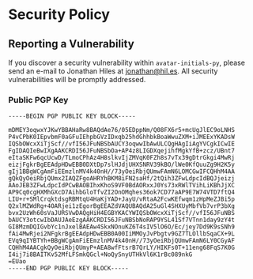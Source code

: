 # Security Policy

## Reporting a Vulnerability

If you discover a security vulnerability within `avatar-initials-py`, please
send an e-mail to Jonathan Hiles at jonathan@hil.es. All security
vulnerabilities will be promptly addressed.

### Public PGP Key

```asc
-----BEGIN PGP PUBLIC KEY BLOCK-----

mDMEY3oqwxYJKwYBBAHaRw8BAQdAe76/05EDppNm/Q08FX6r5+mcUgJlEC9oLNHS
P4vCPbK0IEpvbmF0aGFuIEhpbGVzIDxqb25hdGhhbkBoaWwuZXM+iJMEExYKADsW
IQSbOWcxXiTjScf//vfI56JFuNBSbAUCY3oqwwIbAwULCQgHAgIiAgYVCgkICwIE
FgIDAQIeBwIXgAAKCRDI56JFuNBSbOa+AP4z8LIGDXqejihfMgkYfB+zcz/UBnt7
eItaSKFw6qcUcwD/TLmoCPhAz4H8slkvIjZMVqK0FZh8s7vTx39gDtrGkgi4MwRj
eizjFgkrBgEEAdpHDwEBB0DXtDp7slHJdjUHXSNRV39kBO/lWe0KfQuuZg9H2K5y
gIj1BBgWCgAmFiEEmzlnMV4k40nH//73yOeiRbjQUmwFAmN6LOMCGwIFCQHhM4AA
gQkQyOeiRbjQUmx2IAQZFgoAHRYhBKM8iFN2saHf/2tQih3ZFwLdpcIdBQJjeizj
AAoJEB3ZFwLdpcIdPCwBAOBIhxKhoS9VF0BdAORxxJ0Ys73xRWlTVihLiKBhJjXC
AP9Cq0cgHXMhGXcD7AihbGloTfvZI2OnOMqhes36ok7CD77aAP9E7W74VTD7ftQ4
LIU+r+SMlCrqktdsgRBMtqU4HaKjYAD+JayU/vRtaA2FcwKEfwqm1zHpMeZJBi5p
Q2xlMZWdRg+4OARjei1zEgorBgEEAZdVAQUBAQdA25uGl4SHXUyMbfVb7vrP3bXg
bvx2UzWh60sVaJURSVwDAQgHiH4EGBYKACYWIQSbOWcxXiTjScf//vfI56JFuNBS
bAUCY3otcwIbDAUJAeEzgAAKCRDI56JFuNBSbNoRAP9YSL41Sf7VTnn1day9zY4t
GI8MzmDQIGvbYc1nJxelBAEAw4SkxNOnuKZ6T4sIV5lO6O/Ec/jey7Dd9K9sSNh9
fAi4MwRjei2NFgkrBgEEAdpHDwEBB0A00IiMMOyJvPbgtv9GZ7TLOllbSqaCX+9L
EVq9qIYBTYh+BBgWCgAmFiEEmzlnMV4k40nH//73yOeiRbjQUmwFAmN6LY0CGyAF
CQHhM4AACgkQyOeiRbjQUmyP+AEA8wfFtsrB7QrLY/HIKFs0T+11eng68FqS7K0G
I4ij7i8BAITKv52MfLFSmkQGcl+NoQySnyUTHkVl6K1rBc089nkG
=EUao
-----END PGP PUBLIC KEY BLOCK-----
```
